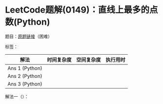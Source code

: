 # LeetCode题解(0149)：直线上最多的点数(Python)

题目：[原题链接](https://leetcode-cn.com/problems/max-points-on-a-line/)（困难）

标签：

| 解法           | 时间复杂度 | 空间复杂度 | 执行用时 |
| -------------- | ---------- | ---------- | -------- |
| Ans 1 (Python) |            |            |          |
| Ans 2 (Python) |            |            |          |
| Ans 3 (Python) |            |            |          |

解法一（）：

